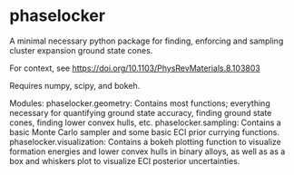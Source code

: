 # phaselocker
A minimal necessary python package for finding, enforcing and sampling cluster expansion ground state cones.

For context, see https://doi.org/10.1103/PhysRevMaterials.8.103803 

Requires numpy, scipy, and bokeh. 

Modules: 
phaselocker.geometry:
  Contains most functions; everything necessary for quantifying ground state accuracy, finding ground state cones, finding lower convex hulls, etc. 
phaselocker.sampling: 
  Contains a basic Monte Carlo sampler and some basic ECI prior currying functions. 
phaselocker.visualization:
  Contains a bokeh plotting function to visualize formation energies and lower convex hulls in binary alloys, as well as as a box and whiskers plot to visualize ECI posterior uncertainties. 
